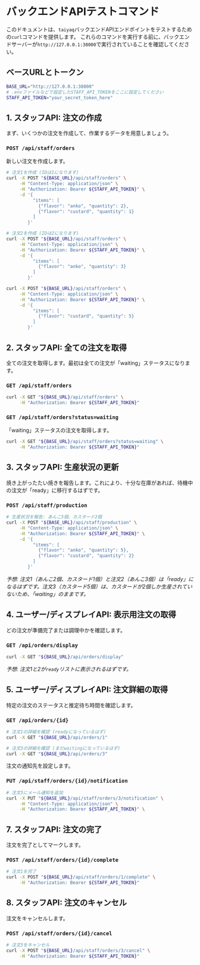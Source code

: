 # バックエンドAPIテストコマンド

このドキュメントは、`taiyaq`バックエンドAPIエンドポイントをテストするための`curl`コマンドを提供します。
これらのコマンドを実行する前に、バックエンドサーバーが`http://127.0.0.1:38000`で実行されていることを確認してください。

## ベースURLとトークン

```bash
BASE_URL="http://127.0.0.1:38000"
# .envファイルなどで設定したSTAFF_API_TOKENをここに設定してください
STAFF_API_TOKEN="your_secret_token_here"
```

## 1. スタッフAPI: 注文の作成

まず、いくつかの注文を作成して、作業するデータを用意しましょう。

### `POST /api/staff/orders`

新しい注文を作成します。

```bash
# 注文1を作成 (IDは1になります)
curl -X POST "${BASE_URL}/api/staff/orders" \
     -H "Content-Type: application/json" \
     -H "Authorization: Bearer ${STAFF_API_TOKEN}" \
     -d '{
          "items": [
            {"flavor": "anko", "quantity": 2},
            {"flavor": "custard", "quantity": 1}
          ]
        }'

# 注文2を作成 (IDは2になります)
curl -X POST "${BASE_URL}/api/staff/orders" \
     -H "Content-Type: application/json" \
     -H "Authorization: Bearer ${STAFF_API_TOKEN}" \
     -d '{
          "items": [
            {"flavor": "anko", "quantity": 3}
          ]
        }'

curl -X POST "${BASE_URL}/api/staff/orders" \
     -H "Content-Type: application/json" \
     -H "Authorization: Bearer ${STAFF_API_TOKEN}" \
     -d '{
          "items": [
            {"flavor": "custard", "quantity": 5}
          ]
        }'
```

## 2. スタッフAPI: 全ての注文を取得

全ての注文を取得します。最初は全ての注文が「waiting」ステータスになります。

### `GET /api/staff/orders`

```bash
curl -X GET "${BASE_URL}/api/staff/orders" \
     -H "Authorization: Bearer ${STAFF_API_TOKEN}"
```

### `GET /api/staff/orders?status=waiting`

「waiting」ステータスの注文を取得します。

```bash
curl -X GET "${BASE_URL}/api/staff/orders?status=waiting" \
     -H "Authorization: Bearer ${STAFF_API_TOKEN}"
```

## 3. スタッフAPI: 生産状況の更新

焼き上がったたい焼きを報告します。これにより、十分な在庫があれば、待機中の注文が「ready」に移行するはずです。

### `POST /api/staff/production`

```bash
# 生産状況を報告: あんこ5個、カスタード2個
curl -X POST "${BASE_URL}/api/staff/production" \
     -H "Content-Type: application/json" \
     -H "Authorization: Bearer ${STAFF_API_TOKEN}" \
     -d '{
          "items": [
            {"flavor": "anko", "quantity": 5},
            {"flavor": "custard", "quantity": 2}
          ]
        }'
```

_予想: 注文1（あんこ2個、カスタード1個）と注文2（あんこ3個）は「ready」になるはずです。注文3（カスタード5個）は、カスタードが2個しか生産されていないため、「waiting」のままです。_

## 4. ユーザー/ディスプレイAPI: 表示用注文の取得

どの注文が準備完了または調理中かを確認します。

### `GET /api/orders/display`

```bash
curl -X GET "${BASE_URL}/api/orders/display"
```

_予想: 注文1と2が`ready`リストに表示されるはずです。_

## 5. ユーザー/ディスプレイAPI: 注文詳細の取得

特定の注文のステータスと推定待ち時間を確認します。

### `GET /api/orders/{id}`

```bash
# 注文1の詳細を確認 (readyになっているはず)
curl -X GET "${BASE_URL}/api/orders/1"

# 注文3の詳細を確認 (まだwaitingになっているはず)
curl -X GET "${BASE_URL}/api/orders/3"
```

注文の通知先を設定します。

### `PUT /api/staff/orders/{id}/notification`

```bash
# 注文3にメール通知を追加
curl -X PUT "${BASE_URL}/api/staff/orders/3/notification" \
     -H "Content-Type: application/json" \
     -H "Authorization: Bearer ${STAFF_API_TOKEN}" \

```

## 7. スタッフAPI: 注文の完了

注文を完了としてマークします。

### `POST /api/staff/orders/{id}/complete`

```bash
# 注文1を完了
curl -X POST "${BASE_URL}/api/staff/orders/1/complete" \
     -H "Authorization: Bearer ${STAFF_API_TOKEN}"
```

## 8. スタッフAPI: 注文のキャンセル

注文をキャンセルします。

### `POST /api/staff/orders/{id}/cancel`

```bash
# 注文3をキャンセル
curl -X POST "${BASE_URL}/api/staff/orders/3/cancel" \
     -H "Authorization: Bearer ${STAFF_API_TOKEN}"
```
